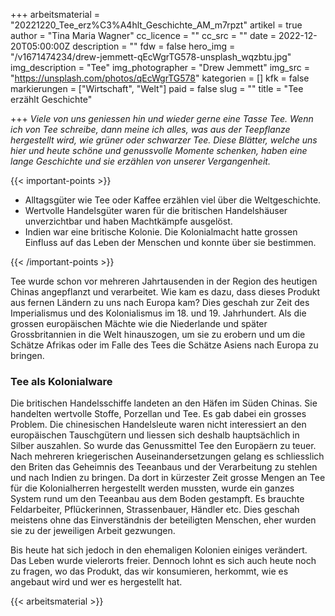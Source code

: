+++
arbeitsmaterial = "20221220_Tee_erz%C3%A4hlt_Geschichte_AM_m7rpzt"
artikel = true
author = "Tina Maria Wagner"
cc_licence = ""
cc_src = ""
date = 2022-12-20T05:00:00Z
description = ""
fdw = false
hero_img = "/v1671474234/drew-jemmett-qEcWgrTG578-unsplash_wqzbtu.jpg"
img_description = "Tee"
img_photographer = "Drew Jemmett"
img_src = "https://unsplash.com/photos/qEcWgrTG578"
kategorien = []
kfk = false
markierungen = ["Wirtschaft", "Welt"]
paid = false
slug = ""
title = "Tee erzählt Geschichte"

+++
_Viele von uns geniessen hin und wieder gerne eine Tasse Tee. Wenn ich von Tee schreibe, dann meine ich alles, was aus der Teepflanze hergestellt wird, wie grüner oder schwarzer Tee. Diese Blätter, welche uns hier und heute schöne und genussvolle Momente schenken, haben eine lange Geschichte und sie erzählen von unserer Vergangenheit._


{{< important-points >}} 



<ul>

<li>Alltagsgüter wie Tee oder Kaffee erzählen viel über die Weltgeschichte.</li>

<li>Wertvolle Handelsgüter waren für die britischen Handelshäuser unverzichtbar und haben Machtkämpfe ausgelöst.</li>

<li>Indien war eine britische Kolonie. Die Kolonialmacht hatte grossen Einfluss auf das Leben der Menschen und konnte über sie bestimmen.</li>

</ul> {{< /important-points >}}

Tee wurde schon vor mehreren Jahrtausenden in der Region des heutigen Chinas angepflanzt und verarbeitet. Wie kam es dazu, dass dieses Produkt aus fernen Ländern zu uns nach Europa kam? Dies geschah zur Zeit des Imperialismus und des Kolonialismus im 18. und 19. Jahrhundert. Als die grossen europäischen Mächte wie die Niederlande und später Grossbritannien in die Welt hinauszogen, um sie zu erobern und um die Schätze Afrikas oder im Falle des Tees die Schätze Asiens nach Europa zu bringen.

### Tee als Kolonialware

Die britischen Handelsschiffe landeten an den Häfen im Süden Chinas. Sie handelten wertvolle Stoffe, Porzellan und Tee. Es gab dabei ein grosses Problem. Die chinesischen Handelsleute waren nicht interessiert an den europäischen Tauschgütern und liessen sich deshalb hauptsächlich in Silber auszahlen. So wurde das Genussmittel Tee den Europäern zu teuer. Nach mehreren kriegerischen Auseinandersetzungen gelang es schliesslich den Briten das Geheimnis des Teeanbaus und der Verarbeitung zu stehlen und nach Indien zu bringen. Da dort in kürzester Zeit grosse Mengen an Tee für die Kolonialherren hergestellt werden mussten, wurde ein ganzes System rund um den Teeanbau aus dem Boden gestampft. Es brauchte Feldarbeiter, Pflückerinnen, Strassenbauer, Händler etc. Dies geschah meistens ohne das Einverständnis der beteiligten Menschen, eher wurden sie zu der jeweiligen Arbeit gezwungen.

Bis heute hat sich jedoch in den ehemaligen Kolonien einiges verändert. Das Leben wurde vielerorts freier. Dennoch lohnt es sich auch heute noch zu fragen, wo das Produkt, das wir konsumieren, herkommt, wie es angebaut wird und wer es hergestellt hat.



 {{< arbeitsmaterial >}} 
